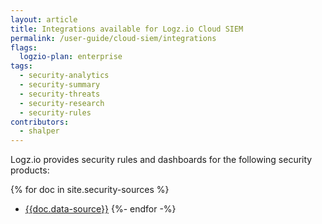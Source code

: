 ```yaml
---
layout: article
title: Integrations available for Logz.io Cloud SIEM
permalink: /user-guide/cloud-siem/integrations
flags:
  logzio-plan: enterprise
tags:
  - security-analytics
  - security-summary
  - security-threats
  - security-research
  - security-rules
contributors:
  - shalper
---
```


Logz.io provides security rules and dashboards for the following security products:

{% for doc in site.security-sources %}
* [{{doc.data-source}}]({{doc.url}})
{%- endfor -%}
